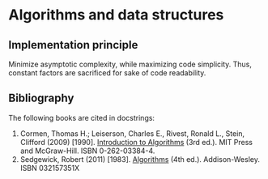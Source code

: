 # Algorithms and data structures

## Implementation principle
Minimize asymptotic complexity, while maximizing code simplicity. 
Thus, constant factors are sacrificed for sake of code readability.

## Bibliography
The following books are cited in docstrings:

1. Cormen, Thomas H.; Leiserson, Charles E., Rivest, Ronald L., Stein, Clifford (2009) [1990]. [Introduction to Algorithms][] (3rd ed.). MIT Press and McGraw-Hill. ISBN 0-262-03384-4.
2. Sedgewick, Robert (2011) [1983]. [Algorithms][] (4th ed.). Addison-Wesley. ISBN 032157351X

[Introduction to Algorithms]: http://books.google.com/books?id=VK9hPgAACAAJ
[Algorithms]: http://books.google.com/books/about/Algorithms.html?id=idUdqdDXqnAC
